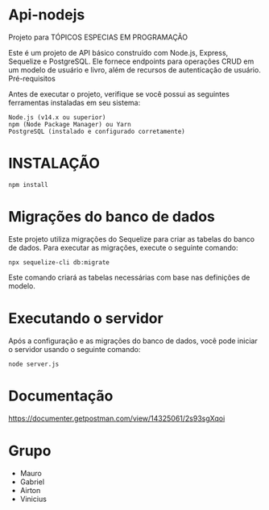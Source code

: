 # Api-nodejs
Projeto para TÓPICOS ESPECIAS EM PROGRAMAÇÃO

Este é um projeto de API básico construído com Node.js, Express, Sequelize e PostgreSQL. Ele fornece endpoints para operações CRUD em um modelo de usuário e livro, além de recursos de autenticação de usuário.
Pré-requisitos

Antes de executar o projeto, verifique se você possui as seguintes ferramentas instaladas em seu sistema:

    Node.js (v14.x ou superior)
    npm (Node Package Manager) ou Yarn
    PostgreSQL (instalado e configurado corretamente)

# INSTALAÇÃO
    npm install

# Migrações do banco de dados

Este projeto utiliza migrações do Sequelize para criar as tabelas do banco de dados. Para executar as migrações, execute o seguinte comando:

    npx sequelize-cli db:migrate

Este comando criará as tabelas necessárias com base nas definições de modelo.

# Executando o servidor

Após a configuração e as migrações do banco de dados, você pode iniciar o servidor usando o seguinte comando:

    node server.js
    
# Documentação

https://documenter.getpostman.com/view/14325061/2s93sgXqoi
    
# Grupo
- Mauro
- Gabriel
- Airton
- Vinicius
